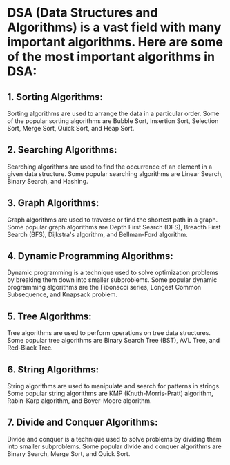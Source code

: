 # DSA (Data Structures and Algorithms) is a vast field with many important algorithms. Here are some of the most important algorithms in DSA:

## 1. Sorting Algorithms: 
Sorting algorithms are used to arrange the data in a particular order. Some of the popular sorting algorithms are Bubble Sort, Insertion Sort, Selection Sort, Merge Sort, Quick Sort, and Heap Sort.

## 2. Searching Algorithms: 
Searching algorithms are used to find the occurrence of an element in a given data structure. Some popular searching algorithms are Linear Search, Binary Search, and Hashing.

## 3. Graph Algorithms: 
Graph algorithms are used to traverse or find the shortest path in a graph. Some popular graph algorithms are Depth First Search (DFS), Breadth First Search (BFS), Dijkstra's algorithm, and Bellman-Ford algorithm.

## 4. Dynamic Programming Algorithms: 
Dynamic programming is a technique used to solve optimization problems by breaking them down into smaller subproblems. Some popular dynamic programming algorithms are the Fibonacci series, Longest Common Subsequence, and Knapsack problem.

## 5. Tree Algorithms: 
Tree algorithms are used to perform operations on tree data structures. Some popular tree algorithms are Binary Search Tree (BST), AVL Tree, and Red-Black Tree.

## 6. String Algorithms: 
String algorithms are used to manipulate and search for patterns in strings. Some popular string algorithms are KMP (Knuth-Morris-Pratt) algorithm, Rabin-Karp algorithm, and Boyer-Moore algorithm.

## 7. Divide and Conquer Algorithms: 
Divide and conquer is a technique used to solve problems by dividing them into smaller subproblems. Some popular divide and conquer algorithms are Binary Search, Merge Sort, and Quick Sort.
